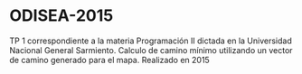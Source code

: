 # ODISEA-2015
TP 1 correspondiente a la materia Programación II dictada en la Universidad Nacional General Sarmiento. Calculo de camino mínimo utilizando un vector de camino generado para el mapa. Realizado en 2015
